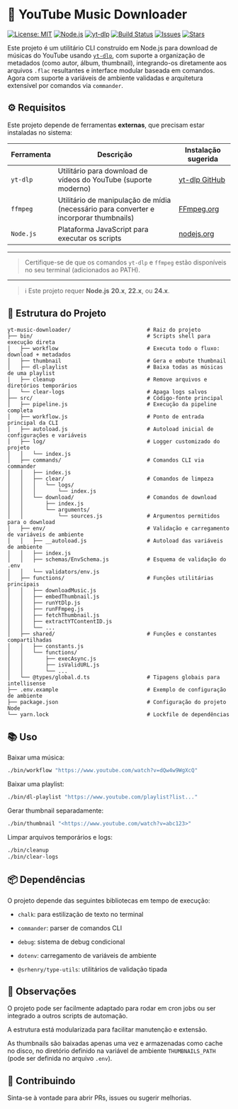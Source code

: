 # 🎵 YouTube Music Downloader

[![License: MIT](https://img.shields.io/badge/License-MIT-yellow.svg)](./LICENSE)
[![Node.js](https://img.shields.io/badge/Node.js-20.x%20|%2022.x%20|%2024.x-green.svg)](https://nodejs.org/)
[![yt-dlp](https://img.shields.io/badge/yt--dlp-CLI-blue)](https://github.com/yt-dlp/yt-dlp)
[![Build Status](https://img.shields.io/github/actions/workflow/status/SrHenry/yt-music-downloader/ci.yml)](https://github.com/SrHenry/yt-music-downloader/actions)
[![Issues](https://img.shields.io/github/issues/SrHenry/yt-music-downloader)](https://github.com/SrHenry/yt-music-downloader/issues)
[![Stars](https://img.shields.io/github/stars/SrHenry/yt-music-downloader?style=social)](https://github.com/SrHenry/yt-music-downloader)

Este projeto é um utilitário CLI construído em Node.js para download de músicas do YouTube usando [`yt-dlp`](https://github.com/yt-dlp/yt-dlp), com suporte a organização de metadados (como autor, álbum, thumbnail), integrando-os diretamente aos arquivos `.flac` resultantes e interface modular baseada em comandos. Agora com suporte a variáveis de ambiente validadas e arquitetura extensível por comandos via `commander`.

## ⚙️ Requisitos

Este projeto depende de ferramentas **externas**, que precisam estar instaladas no sistema:

| Ferramenta | Descrição                                                                              | Instalação sugerida                                            |
|------------|----------------------------------------------------------------------------------------|----------------------------------------------------------------|
| `yt-dlp`   | Utilitário para download de vídeos do YouTube (suporte moderno)                        | [yt-dlp GitHub](https://github.com/yt-dlp/yt-dlp#installation) |
| `ffmpeg`   | Utilitário de manipulação de mídia (necessário para converter e incorporar thumbnails) | [FFmpeg.org](https://ffmpeg.org/download.html)                 |
| `Node.js`  | Plataforma JavaScript para executar os scripts                                         | [nodejs.org](https://nodejs.org/)                              |

---

> Certifique-se de que os comandos `yt-dlp` e `ffmpeg` estão disponíveis no seu terminal (adicionados ao PATH).

---

> ℹ️ Este projeto requer **Node.js** **20.x**, **22.x**, ou **24.x**.

## 📁 Estrutura do Projeto

```text
yt-music-downloader/                        # Raiz do projeto
├── bin/                                    # Scripts shell para execução direta
│   ├── workflow                            # Executa todo o fluxo: download + metadados
│   ├── thumbnail                           # Gera e embute thumbnail
│   ├── dl-playlist                         # Baixa todas as músicas de uma playlist
│   ├── cleanup                             # Remove arquivos e diretórios temporários
│   └── clear-logs                          # Apaga logs salvos
├── src/                                    # Código-fonte principal
│   ├── pipeline.js                         # Execução da pipeline completa
│   ├── workflow.js                         # Ponto de entrada principal da CLI
│   ├── autoload.js                         # Autoload inicial de configurações e variáveis
│   ├── log/                                # Logger customizado do projeto
│   │   └── index.js
│   ├── commands/                           # Comandos CLI via commander
│   │   ├── index.js
│   │   ├── clear/                          # Comandos de limpeza
│   │   │   └── logs/
│   │   │       └── index.js
│   │   └── download/                       # Comandos de download
│   │       ├── index.js
│   │       └── arguments/
│   │           └── sources.js              # Argumentos permitidos para o download
│   ├── env/                                # Validação e carregamento de variáveis de ambiente
│   │   ├── __autoload.js                   # Autoload das variáveis de ambiente
│   │   ├── index.js
│   │   ├── schemas/EnvSchema.js            # Esquema de validação do .env
│   │   └── validators/env.js
│   ├── functions/                          # Funções utilitárias principais
│   │   ├── downloadMusic.js
│   │   ├── embedThumbnail.js
│   │   ├── runYtDlp.js
│   │   ├── runFFmpeg.js
│   │   ├── fetchThumbnail.js
│   │   ├── extractYTContentID.js
│   │   └── ...
│   ├── shared/                             # Funções e constantes compartilhadas
│   │   ├── constants.js
│   │   └── functions/
│   │       ├── execAsync.js
│   │       ├── isValidURL.js
│   │       └── ...
│   └── @types/global.d.ts                  # Tipagens globais para intellisense
├── .env.example                            # Exemplo de configuração de ambiente
├── package.json                            # Configuração do projeto Node
└── yarn.lock                               # Lockfile de dependências
```

## 📚 Uso

Baixar uma música:

```bash
./bin/workflow "https://www.youtube.com/watch?v=dQw4w9WgXcQ"
```

Baixar uma playlist:

```bash
./bin/dl-playlist "https://www.youtube.com/playlist?list..."
```

Gerar thumbnail separadamente:

```bash
./bin/thumbnail "<https://www.youtube.com/watch?v=abc123>"
```

Limpar arquivos temporários e logs:

```bash
./bin/cleanup
./bin/clear-logs
```

## 📦 Dependências

O projeto depende das seguintes bibliotecas em tempo de execução:

- `chalk`: para estilização de texto no terminal

- `commander`: parser de comandos CLI

- `debug`: sistema de debug condicional

- `dotenv`: carregamento de variáveis de ambiente

- `@srhenry/type-utils`: utilitários de validação tipada

## 📌 Observações

O projeto pode ser facilmente adaptado para rodar em cron jobs ou ser integrado a outros scripts de automação.

A estrutura está modularizada para facilitar manutenção e extensão.

As thumbnails são baixadas apenas uma vez e armazenadas como cache no disco, no diretório definido na variável de ambiente `THUMBNAILS_PATH` (pode ser definida no arquivo `.env`).

## 🤝 Contribuindo

Sinta-se à vontade para abrir PRs, issues ou sugerir melhorias.
